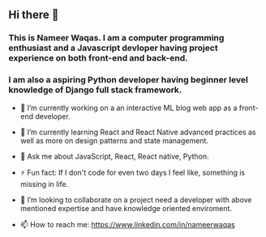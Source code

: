## Hi there 👋

### This is Nameer Waqas. I am a computer programming enthusiast and a Javascript devloper having project experience on both front-end and back-end.

### I am also a aspiring Python developer having beginner level knowledge of Django full stack framework.

- 🔭 I’m currently working on a an interactive ML blog web app as a front-end developer.

- 🌱 I’m currently learning React and React Native advanced practices as well as more on design patterns and state management.

- 💬 Ask me about JavaScript, React, React native, Python.

- ⚡ Fun fact: If I don't code for even two days I feel like, something is missing in life.

- 👯 I’m looking to collaborate on a project need a developer with above mentioned expertise and have knowledge oriented enviroment.

- 📫 How to reach me: https://www.linkedin.com/in/nameerwaqas


<!--
**NameerWaqas/NameerWaqas** is a ✨ _special_ ✨ repository because its `README.md` (this file) appears on your GitHub profile.

Here are some ideas to get you started:

- 🔭 I’m currently working on ...
- 🌱 I’m currently learning ...
- 👯 I’m looking to collaborate on ...
- 🤔 I’m looking for help with ...
- 💬 Ask me about ...
- 📫 How to reach me: ...
- 😄 Pronouns: ...
- ⚡ Fun fact: ...
-->
